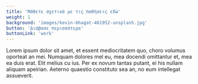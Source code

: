```yaml
---
title: 'Μάθετε σχετικά με τις παθήσεις εδώ'
weight: 1
background: 'images/kevin-bhagat-461952-unsplash.jpg'
button: 'Διάβασε περισσότερα'
buttonLink: 'work'
---
```


Lorem ipsum dolor sit amet, et essent mediocritatem quo, choro volumus oporteat an mei. Numquam dolores mel eu, mea docendi omittantur et, mea ea duis erat. Elit melius cu ius. Per ex novum tantas putant, ei his nullam aliquam apeirian. Aeterno quaestio constituto sea an, no eum intellegat assueverit.
